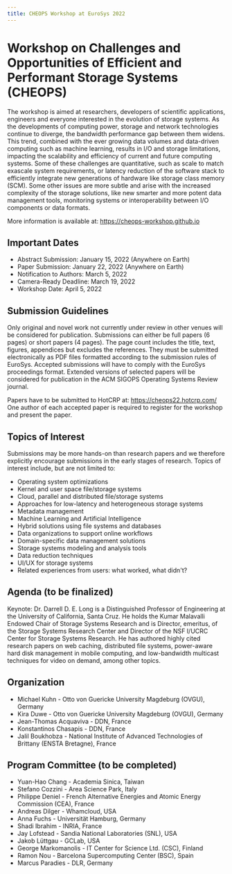 ```yaml
---
title: CHEOPS Workshop at EuroSys 2022
---
```


# Workshop on Challenges and Opportunities of Efficient and Performant Storage Systems (CHEOPS)

The workshop is aimed at researchers, developers of scientific applications, engineers and everyone interested in the evolution of storage systems. As the developments of computing power, storage and network technologies continue to diverge, the bandwidth performance gap between them widens. This trend, combined with the ever growing data volumes and data-driven computing such as machine learning, results in I/O and storage limitations, impacting the scalability and efficiency of current and future computing systems. Some of these challenges are quantitative, such as scale to match exascale system requirements, or latency reduction of the software stack  to efficiently integrate new generations of hardware like storage class memory (SCM). Some other issues are more subtle and arise with the increased complexity of the storage solutions, like new smarter and more potent data management tools, monitoring systems or interoperability between I/O components or data formats.

More information is available at: <https://cheops-workshop.github.io>

## Important Dates

- Abstract Submission: January 15, 2022 (Anywhere on Earth)
- Paper Submission: January 22, 2022 (Anywhere on Earth)
- Notification to Authors: March 5, 2022
- Camera-Ready Deadline: March 19, 2022
- Workshop Date: April 5, 2022

## Submission Guidelines

Only original and novel work not currently under review in other venues will be considered for publication. Submissions can either be full papers (6 pages) or short papers (4 pages). The page count includes the title, text, figures, appendices but excludes the references. They must be submitted electronically as PDF files formatted according to the submission rules of EuroSys. Accepted submissions will have to comply with the EuroSys proceedings format. Extended versions of selected papers will be considered for publication in the ACM SIGOPS Operating Systems Review journal.

Papers have to be submitted to HotCRP at: <https://cheops22.hotcrp.com/>
One author of each accepted paper is required to register for the workshop and present the paper.

## Topics of Interest

Submissions may be more hands-on than research papers and we therefore explicitly encourage submissions in the early stages of research. Topics of interest include, but are not limited to:

- Operating system optimizations
- Kernel and user space file/storage systems
- Cloud, parallel and distributed file/storage systems
- Approaches for low-latency and heterogeneous storage systems
- Metadata management
- Machine Learning and Artificial Intelligence
- Hybrid solutions using file systems and databases
- Data organizations to support online workflows
- Domain-specific data management solutions
- Storage systems modeling and analysis tools
- Data reduction techniques
- UI/UX for storage systems
- Related experiences from users: what worked, what didn't?

## Agenda (to be finalized)

Keynote: Dr. Darrell D. E. Long is a Distinguished Professor of Engineering at the University of California, Santa Cruz. He holds the Kumar Malavalli Endowed Chair of Storage Systems Research and is Director, emeritus, of the Storage Systems Research Center and Director of the NSF I/UCRC Center for Storage Systems Research. He has authored highly cited research papers on web caching, distributed file systems, power-aware hard disk management in mobile computing, and low-bandwidth multicast techniques for video on demand, among other topics.

## Organization

- Michael Kuhn - Otto von Guericke University Magdeburg (OVGU), Germany
- Kira Duwe - Otto von Guericke University Magdeburg (OVGU), Germany
- Jean-Thomas Acquaviva - DDN, France
- Konstantinos Chasapis - DDN, France
- Jalil Boukhobza - National Institute of Advanced Technologies of Brittany (ENSTA Bretagne), France

## Program Committee (to be completed)

- Yuan-Hao Chang - Academia Sinica, Taiwan
- Stefano Cozzini - Area Science Park, Italy
- Philippe Deniel - French Alternative Energies and Atomic Energy Commission (CEA), France
- Andreas Dilger - Whamcloud, USA
- Anna Fuchs - Universität Hamburg, Germany
- Shadi Ibrahim - INRIA, France
- Jay Lofstead - Sandia National Laboratories (SNL), USA
- Jakob Lüttgau - GCLab, USA
- George Markomanolis - IT Center for Science Ltd. (CSC), Finland
- Ramon Nou - Barcelona Supercomputing Center (BSC), Spain
- Marcus Paradies - DLR, Germany
